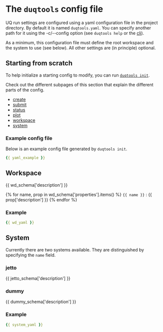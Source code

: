# The `duqtools` config file

UQ run settings are configured using a yaml configuration file in the project directory. By default it is named `duqtools.yaml`. You can specify another path for it using the -c/--config option (see `duqtools help` or the [cli](/command-line-interface/)).

As a minimum, this configuration file must define the root workspace and the system to use (see below). All other settings are (in principle) optional.


## Starting from scratch

To help initialize a starting config to modify, you can run [`duqtools init`](/command-line-interface/#init).

Check out the different subpages of this section that explain the different parts of the config.

- [create](/config/create)
- [submit](/config/submit)
- [status](/config/status)
- [plot](/config/plot)
- [workspace](/config/introduction/#workspace)
- [system](/config/introduction/#system)

### Example config file

Below is an example config file generated by `duqtools init`.

```yaml title="duqtools.yaml"
{{ yaml_example }}
```


## Workspace

{{ wd_schema['description'] }}

{% for name, prop in wd_schema['properties'].items() %}
`{{ name }}`
: {{ prop['description'] }}
{% endfor %}

### Example

```yaml title="duqtools.yaml"
{{ wd_yaml }}
```


## System

Currently there are two systems available. They are distinguished by specifying the `name` field.

### jetto

{{ jetto_schema['description'] }}

### dummy

{{ dummy_schema['description'] }}


### Example

```yaml title="duqtools.yaml"
{{ system_yaml }}
```
